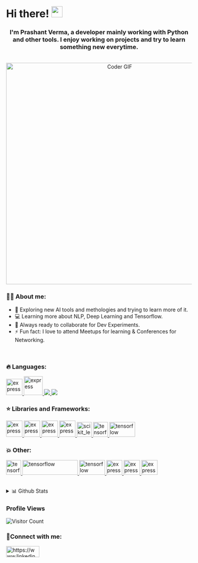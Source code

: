 <!--
**prashver/prashver** is a ✨ _special_ ✨ repository because its `README.md` (this file) appears on your GitHub profile.

Here are some ideas to get you started:

- 🔭 I’m currently working on ...
- 🌱 I’m currently learning ...
- 👯 I’m looking to collaborate on ...
- 🤔 I’m looking for help with ...
- 💬 Ask me about ...
- 📫 How to reach me: ...
- 😄 Pronouns: ...
- ⚡ Fun fact: ...
-->


<h1>Hi there! <img src="https://user-images.githubusercontent.com/42378118/110234147-e3259600-7f4e-11eb-95be-0c4047144dea.gif" width="30"></h1>
<h3><div align="center">I'm Prashant Verma, a developer mainly working with Python and other tools. I enjoy working on projects and try to learn something new everytime.</div></h3><br>

<div align="center"><img src="https://cdn.dribbble.com/users/1292677/screenshots/6139167/media/fcf7fd0c619bb87706533079240915f3.gif" alt="Coder GIF" width="600" ></div>

###  👨‍🎓 About me:
- 🔭 Exploring new AI tools and methologies and trying to learn more of it.
- 💻 Learning more about NLP, Deep Learning and Tensorflow.
- 🚀 Always ready to collaborate for Dev Experiments.
- ⚡ Fun fact: I love to attend Meetups for learning & Conferences for Networking.<br>
</br>

### 🔥 Languages:
<p align="left"> 
    <a href="https://www.cprogramming.com/" target="_blank"> <img src="https://img.icons8.com/color/452/c-programming.png" alt="express" width="44" height="44"/> </a>
    <a href="https://isocpp.org/" target="_blank"> <img src="https://encrypted-tbn0.gstatic.com/images?q=tbn:ANd9GcT2KysS-Fj-RgPNEg0XK_6GJINJS-mf8f6zSxcZID9U7xsVTZPkPVtAqfY5E3kd0nTJnb0&usqp=CAU" alt="express" width="51" height="51" /> </a>  
    <a href="https://www.python.org" target="_blank"> <img src="https://img.icons8.com/color/48/000000/python.png"/> </a>  
    <a style="padding-right:8px;" href="https://www.mysql.com/" target="_blank"> <img src="https://img.icons8.com/fluent/50/000000/mysql-logo.png"/> </a> 
</p>
   
 ### ⭐️ Libraries and Frameworks:
<p align="left"> 
    <a href="https://numpy.org/" target="_blank"> <img src="https://encrypted-tbn0.gstatic.com/images?q=tbn:ANd9GcS2JRr92k_oDy42tMe3RPwfU0r_5Rk_S2jwlU2WphT94jFMCRCbjASEZ7j1wbD2CPOzx6w&usqp=CAU" alt="express" width="44" height="44" / > </a>
    <a href="https://pandas.pydata.org/" target="_blank"> <img src="https://pandas.pydata.org/static/img/pandas_mark.svg" alt="express" width="44" height="44"/> </a>
    <a href="https://matplotlib.org/" target="_blank"> <img src="https://static.javatpoint.com/tutorial/matplotlib/images/matplotlib-tutorial.png" alt="express" width="44" height="44"/> </a>
    <a href="https://seaborn.pydata.org/" target="_blank"> <img src="https://pbs.twimg.com/media/EhGuwXWXgAEERcn.png" alt="express" width="44" height="44"/> </a> 
    <a href="https://scikit-learn.org/" target="_blank"> <img src="https://upload.wikimedia.org/wikipedia/commons/0/05/Scikit_learn_logo_small.svg" alt="scikit_learn" width="40" height="40"/> </a>  
    <a href="https://www.tensorflow.org" target="_blank"> <img src="https://www.vectorlogo.zone/logos/tensorflow/tensorflow-icon.svg" alt="tensorflow" width="40" height="40"/> </a> 
    <a href="https://docs.djangoproject.com/en/4.0/" target="_blank"> <img src="https://static.djangoproject.com/img/logos/django-logo-negative.png" alt="tensorflow" width="70" height="40"/> </a>
</p>

  
  ###  💥  Other:
<p align="left"> 
    <a href="https://support.microsoft.com/en-us/excel" target="_blank"> <img src="https://img-prod-cms-rt-microsoft-com.akamaized.net/cms/api/am/imageFileData/RE4qv5D?ver=6b44&q=100&h=75&w=75&b=%23FFFFFFFF&aim=true" alt="tensorflow" width="40" height="40"/> </a>
    <a href="https://help.tableau.com/current/pro/desktop/en-us/gettingstarted_overview.htm" target="_blank"> <img src="https://help.tableau.com/current/pro/desktop/en-us/Resources/tableau-logo.png" alt="tensorflow" width="150" height="40"/> </a>
    <a href="https://git-scm.com/doc" target="_blank"> <img src="https://git-scm.com/images/logo@2x.png" alt="tensorflow" width="70" height="40"/> </a>
    <a href="https://www.spyder-ide.org/" target="_blank"> <img src="https://encrypted-tbn0.gstatic.com/images?q=tbn:ANd9GcRG4nmLnUDqDJMNYnvoIw2LrMP67vPbDNngRztSxwDftPQ7Hjk6gtHYIOwjQuCU0CILeT8&usqp=CAU" alt="express" width="43" height="40" /> </a>
    <a href="https://jupyter.org/" target="_blank"> <img src="https://encrypted-tbn0.gstatic.com/images?q=tbn:ANd9GcRTQfO8XdRaElU-oiMX4jJFWjNO56ihBj8vLWl-8tZR0xFr4LL4nfzfXWLVCFeOjsGAZF4&usqp=CAU" alt="express" width="44" height="40"/> </a> 
  <a href="https://colab.research.google.com/notebooks/intro.ipynb?utm_source=scs-index#recent=true" target="_blank"> <img src="https://miro.medium.com/max/1042/1*L2u_koKpa1lcjvB8DEDHsg.jpeg" alt="express" width="44" height="40"/> </a>
</p>
</br>

<details>
  <summary> 📊 Github Stats</summary>
  <p align="center"> <img src="https://github-readme-stats.vercel.app/api?username=prashver&show_icons=true&theme=gotham" alt="Joel's Stats" /> 
</details>

### Profile Views
  
![Visitor Count](https://profile-counter.glitch.me/{prashver}/count.svg) 

### 🤝Connect with me:
<a href="https://www.linkedin.com/in/prashant-verma-hbtu/" target="blank"><img align="center" src="https://upload.wikimedia.org/wikipedia/commons/0/01/LinkedIn_Logo.svg" alt="https://www.linkedin.com/in/prashant-verma-hbtu" height="30" width="90" /></a>

